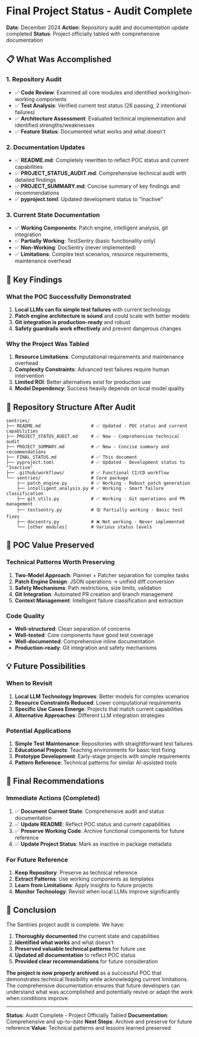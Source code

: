 # Final Project Status - Audit Complete

**Date**: December 2024
**Action**: Repository audit and documentation update completed
**Status**: Project officially tabled with comprehensive documentation

## 📋 What Was Accomplished

### 1. Repository Audit
- ✅ **Code Review**: Examined all core modules and identified working/non-working components
- ✅ **Test Analysis**: Verified current test status (26 passing, 2 intentional failures)
- ✅ **Architecture Assessment**: Evaluated technical implementation and identified strengths/weaknesses
- ✅ **Feature Status**: Documented what works and what doesn't

### 2. Documentation Updates
- ✅ **README.md**: Completely rewritten to reflect POC status and current capabilities
- ✅ **PROJECT_STATUS_AUDIT.md**: Comprehensive technical audit with detailed findings
- ✅ **PROJECT_SUMMARY.md**: Concise summary of key findings and recommendations
- ✅ **pyproject.toml**: Updated development status to "Inactive"

### 3. Current State Documentation
- ✅ **Working Components**: Patch engine, intelligent analysis, git integration
- ✅ **Partially Working**: TestSentry (basic functionality only)
- ✅ **Non-Working**: DocSentry (never implemented)
- ✅ **Limitations**: Complex test scenarios, resource requirements, maintenance overhead

## 🎯 Key Findings

### What the POC Successfully Demonstrated
1. **Local LLMs can fix simple test failures** with current technology
2. **Patch engine architecture is sound** and could scale with better models
3. **Git integration is production-ready** and robust
4. **Safety guardrails work effectively** and prevent dangerous changes

### Why the Project Was Tabled
1. **Resource Limitations**: Computational requirements and maintenance overhead
2. **Complexity Constraints**: Advanced test failures require human intervention
3. **Limited ROI**: Better alternatives exist for production use
4. **Model Dependency**: Success heavily depends on local model quality

## 📁 Repository Structure After Audit

```
sentries/
├── README.md                   # ✅ Updated - POC status and current capabilities
├── PROJECT_STATUS_AUDIT.md     # ✅ New - Comprehensive technical audit
├── PROJECT_SUMMARY.md          # ✅ New - Concise summary and recommendations
├── FINAL_STATUS.md             # ✅ This document
├── pyproject.toml              # ✅ Updated - Development status to "Inactive"
├── .github/workflows/          # ✅ Functional CI/CD workflow
└── sentries/                   # Core package
    ├── patch_engine.py         # ✅ Working - Robust patch generation
    ├── intelligent_analysis.py # ✅ Working - Smart failure classification
    ├── git_utils.py            # ✅ Working - Git operations and PR management
    ├── testsentry.py           # 🟡 Partially working - Basic test fixes
    ├── docsentry.py            # ❌ Not working - Never implemented
    └── [other modules]         # Various status levels
```

## 🚀 POC Value Preserved

### Technical Patterns Worth Preserving
1. **Two-Model Approach**: Planner + Patcher separation for complex tasks
2. **Patch Engine Design**: JSON operations → unified diff conversion
3. **Safety Mechanisms**: Path restrictions, size limits, validation
4. **Git Integration**: Automated PR creation and branch management
5. **Context Management**: Intelligent failure classification and extraction

### Code Quality
- **Well-structured**: Clean separation of concerns
- **Well-tested**: Core components have good test coverage
- **Well-documented**: Comprehensive inline documentation
- **Production-ready**: Git integration and safety mechanisms

## 💡 Future Possibilities

### When to Revisit
1. **Local LLM Technology Improves**: Better models for complex scenarios
2. **Resource Constraints Reduced**: Lower computational requirements
3. **Specific Use Cases Emerge**: Projects that match current capabilities
4. **Alternative Approaches**: Different LLM integration strategies

### Potential Applications
1. **Simple Test Maintenance**: Repositories with straightforward test failures
2. **Educational Projects**: Teaching environments for basic test fixing
3. **Prototype Development**: Early-stage projects with simple requirements
4. **Pattern Reference**: Technical patterns for similar AI-assisted tools

## 🏁 Final Recommendations

### Immediate Actions (Completed)
1. ✅ **Document Current State**: Comprehensive audit and status documentation
2. ✅ **Update README**: Reflect POC status and current capabilities
3. ✅ **Preserve Working Code**: Archive functional components for future reference
4. ✅ **Update Project Status**: Mark as inactive in package metadata

### For Future Reference
1. **Keep Repository**: Preserve as technical reference
2. **Extract Patterns**: Use working components as templates
3. **Learn from Limitations**: Apply insights to future projects
4. **Monitor Technology**: Revisit when local LLMs improve significantly

## 📝 Conclusion

The Sentries project audit is complete. We have:

1. **Thoroughly documented** the current state and capabilities
2. **Identified what works** and what doesn't
3. **Preserved valuable technical patterns** for future use
4. **Updated all documentation** to reflect POC status
5. **Provided clear recommendations** for future consideration

**The project is now properly archived** as a successful POC that demonstrates technical feasibility while acknowledging current limitations. The comprehensive documentation ensures that future developers can understand what was accomplished and potentially revive or adapt the work when conditions improve.

---

**Status**: Audit Complete - Project Officially Tabled
**Documentation**: Comprehensive and up-to-date
**Next Steps**: Archive and preserve for future reference
**Value**: Technical patterns and lessons learned preserved
